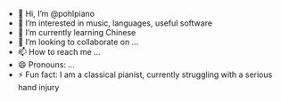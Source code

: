 - 👋 Hi, I’m @pohlpiano
- 👀 I’m interested in music, languages, useful software
- 🌱 I’m currently learning Chinese
- 💞️ I’m looking to collaborate on ...
- 📫 How to reach me ...
- 😄 Pronouns: ...
- ⚡ Fun fact: I am a classical pianist, currently struggling with a serious hand injury

<!---
pohlpiano/pohlpiano is a ✨ special ✨ repository because its `README.md` (this file) appears on your GitHub profile.
You can click the Preview link to take a look at your changes.
--->
